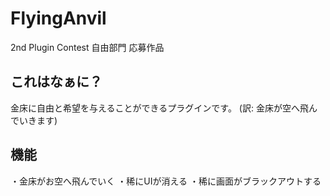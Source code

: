 # FlyingAnvil
2nd Plugin Contest 自由部門 応募作品

## これはなぁに？
金床に自由と希望を与えることができるプラグインです。
(訳: 金床が空へ飛んでいきます)

## 機能
・金床がお空へ飛んでいく
・稀にUIが消える
・稀に画面がブラックアウトする
